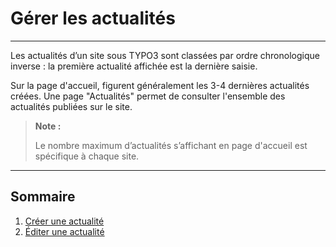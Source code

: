 # Gérer les actualités

---

Les actualités d’un site sous TYPO3 sont classées par ordre chronologique inverse : la première actualité affichée est la dernière saisie.

Sur la page d'accueil, figurent généralement les 3-4 dernières actualités créées. Une page "Actualités" permet de consulter l'ensemble des actualités publiées sur le site.

> **Note :**
>
> Le nombre maximum d’actualités s’affichant en page d'accueil est spécifique à chaque site.

---

## Sommaire

1. [Créer une actualité](/gestion-des-actualités/creer-une-actualite.md)
2. [Éditer une actualité](/gestion-des-actualités/editer-une-actualite.md)



